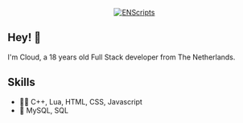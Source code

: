 
<p align="center">
    <a href="https://discord.com/users/822065286109724743">
        <img title="ENScripts" alt="ENScripts" src="https://discord.c99.nl/widget/theme-5/668193276846931988.png"/>
    </a>
</p>

## Hey! 👋
I'm Cloud, a 18 years old Full Stack developer from The Netherlands.

## Skills
- 👨‍💻 C++, Lua, HTML, CSS, Javascript
- 💽 MySQL, SQL
